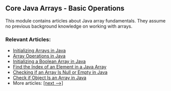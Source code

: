 ## Core Java Arrays - Basic Operations

This module contains articles about Java array fundamentals. They assume no previous background knowledge on working with arrays.

### Relevant Articles: 
- [Initializing Arrays in Java](https://www.baeldung.com/java-initialize-array)
- [Array Operations in Java](https://www.baeldung.com/java-common-array-operations)
- [Initializing a Boolean Array in Java](https://www.baeldung.com/java-initializing-boolean-array)
- [Find the Index of an Element in a Java Array](https://www.baeldung.com/java-array-find-index)
- [Checking if an Array Is Null or Empty in Java](https://www.baeldung.com/java-array-check-null-empty)
- [Check if Object Is an Array in Java](https://www.baeldung.com/java-check-if-object-is-an-array)
- More articles: [[next -->]](../core-java-arrays-operations-basic-2)
